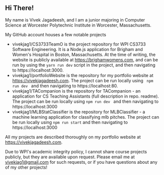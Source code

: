 ## Hi There!

My name is Vivek Jagadeesh, and I am a junior majoring in Computer Science at Worcester Polytechnic Institute in Worcester, Massachusetts.

My GitHub account houses a few notable projects
- vivekjag1/CS3733TeamO is the project repository for WPI CS3733 Software Engineering. It is a Node.js application for Brigham and Women's Hospital in Boston, Massachusetts. At the time of writing, the website is publicly available at https://brighamwomens.com, and can be run by using the <code>yarn run dev</code> script in the project, and then navigating to https://localhost:3000.
- vivekjag1/portfolioWebsite is the repository for my portfolio website at https://vivekjagadeesh.com. The project can be run locally using <code> npm run dev </code> and then navigating to https://localhost:80.
- vivekjag1/TACompanion is the repository for TACompanion - an application for CS Teaching Assistants (full description in repo. readme). The project can be run locally using <code>npm run dev </code> and then navigating to https://localhost:3000
- vivekjag1/MLBStatClassifier is the repository for MLBClassifier - a machine learning application for classifying mlb pitches. The project can be run locally using <code>npm run start</code> and then navigating to https://localhost:3000

All my projects are described thoroughly on my portfolio website at https://vivekjagadeesh.com. 

Due to WPI's academic integrity policy, I cannot share course projects publicly, but they are available upon request. Please email me at vivekjag1@gmail.com for such requests, or if you have questions about any of my other projects!

